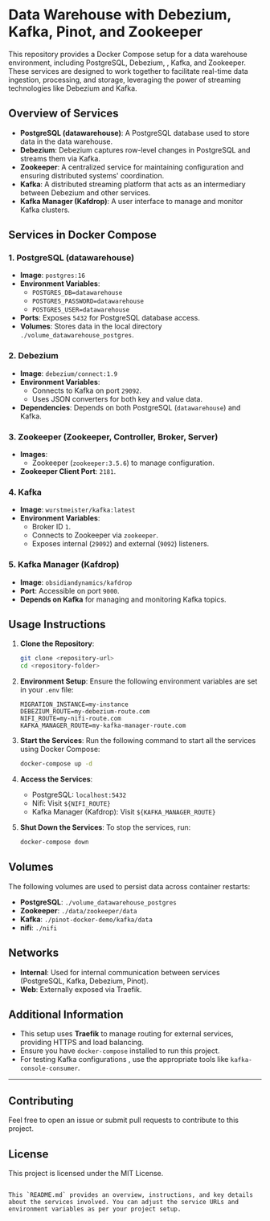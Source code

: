 # Data Warehouse with Debezium, Kafka, Pinot, and Zookeeper

This repository provides a Docker Compose setup for a data warehouse environment, including PostgreSQL, Debezium, , Kafka, and Zookeeper. These services are designed to work together to facilitate real-time data ingestion, processing, and storage, leveraging the power of streaming technologies like Debezium and Kafka.

## Overview of Services

- **PostgreSQL (datawarehouse)**: A PostgreSQL database used to store data in the data warehouse.
- **Debezium**: Debezium captures row-level changes in PostgreSQL and streams them via Kafka.
- **Zookeeper**: A centralized service for maintaining configuration and ensuring distributed systems' coordination.
- **Kafka**: A distributed streaming platform that acts as an intermediary between Debezium and other services.
- **Kafka Manager (Kafdrop)**: A user interface to manage and monitor Kafka clusters.

## Services in Docker Compose

### 1. **PostgreSQL (datawarehouse)**
- **Image**: `postgres:16`
- **Environment Variables**:
  - `POSTGRES_DB=datawarehouse`
  - `POSTGRES_PASSWORD=datawarehouse`
  - `POSTGRES_USER=datawarehouse`
- **Ports**: Exposes `5432` for PostgreSQL database access.
- **Volumes**: Stores data in the local directory `./volume_datawarehouse_postgres`.

### 2. **Debezium**
- **Image**: `debezium/connect:1.9`
- **Environment Variables**:
  - Connects to Kafka on port `29092`.
  - Uses JSON converters for both key and value data.
- **Dependencies**: Depends on both PostgreSQL (`datawarehouse`) and Kafka.

### 3. **Zookeeper** (Zookeeper, Controller, Broker, Server)
- **Images**:
  - Zookeeper (`zookeeper:3.5.6`) to manage configuration.
- **Zookeeper Client Port**: `2181`.

  
### 4. **Kafka**
- **Image**: `wurstmeister/kafka:latest`
- **Environment Variables**:
  - Broker ID `1`.
  - Connects to Zookeeper via `zookeeper`.
  - Exposes internal (`29092`) and external (`9092`) listeners.
  
### 5. **Kafka Manager (Kafdrop)**
- **Image**: `obsidiandynamics/kafdrop`
- **Port**: Accessible on port `9000`.
- **Depends on Kafka** for managing and monitoring Kafka topics.

## Usage Instructions

1. **Clone the Repository**:
   ```bash
   git clone <repository-url>
   cd <repository-folder>
   ```

2. **Environment Setup**:
   Ensure the following environment variables are set in your `.env` file:
   ```env
   MIGRATION_INSTANCE=my-instance
   DEBEZIUM_ROUTE=my-debezium-route.com
   NIFI_ROUTE=my-nifi-route.com
   KAFKA_MANAGER_ROUTE=my-kafka-manager-route.com
   ```

3. **Start the Services**:
   Run the following command to start all the services using Docker Compose:
   ```bash
   docker-compose up -d
   ```

4. **Access the Services**:
   - PostgreSQL: `localhost:5432`
   - Nifi: Visit `${NIFI_ROUTE}`
   - Kafka Manager (Kafdrop): Visit `${KAFKA_MANAGER_ROUTE}`

5. **Shut Down the Services**:
   To stop the services, run:
   ```bash
   docker-compose down
   ```

## Volumes

The following volumes are used to persist data across container restarts:
- **PostgreSQL**: `./volume_datawarehouse_postgres`
- **Zookeeper**: `./data/zookeeper/data`
- **Kafka**: `./pinot-docker-demo/kafka/data`
- **nifi**: `./nifi`

## Networks

- **Internal**: Used for internal communication between services (PostgreSQL, Kafka, Debezium, Pinot).
- **Web**: Externally exposed via Traefik.

## Additional Information

- This setup uses **Traefik** to manage routing for external services, providing HTTPS and load balancing.
- Ensure you have `docker-compose` installed to run this project.
- For testing Kafka configurations , use the appropriate tools like `kafka-console-consumer`.

---

## Contributing

Feel free to open an issue or submit pull requests to contribute to this project.

## License

This project is licensed under the MIT License.
```

This `README.md` provides an overview, instructions, and key details about the services involved. You can adjust the service URLs and environment variables as per your project setup.